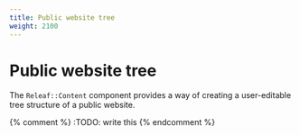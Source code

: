 ```yaml
---
title: Public website tree
weight: 2100
---
```


# Public website tree

The `Releaf::Content` component provides a way of creating a user-editable tree structure of a public website.

{% comment %} :TODO: write this {% endcomment %}